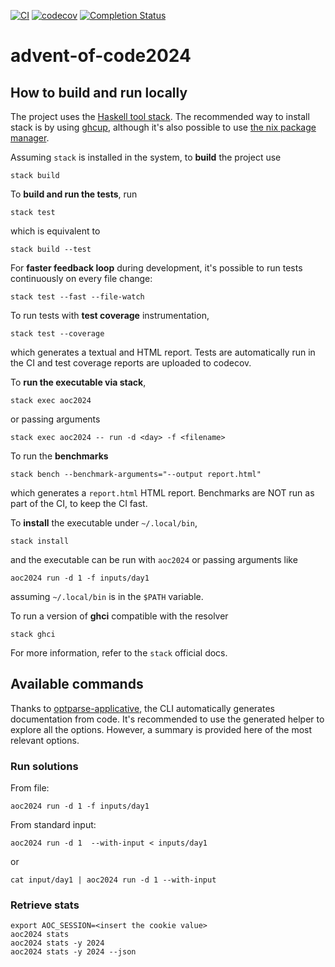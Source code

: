 [![CI](https://github.com/alessandrocandolini/advent-of-code2024/actions/workflows/ci.yml/badge.svg)](https://github.com/alessandrocandolini/advent-of-code2024/actions/workflows/ci.yml) [![codecov](https://codecov.io/gh/alessandrocandolini/advent-of-code2024/graph/badge.svg?token=yDHcPy0Gtx)](https://codecov.io/gh/alessandrocandolini/advent-of-code2024)
[![Completion Status](https://img.shields.io/endpoint?url=https://raw.githubusercontent.com/alessandrocandolini/advent-of-code2024/main/.github/badges/completion.json)](https://adventofcode.com/2024)

# advent-of-code2024

## How to build and run locally

The project uses the [Haskell tool stack](https://docs.haskellstack.org/en/stable/README/). The recommended way to install stack is by using [ghcup](https://www.haskell.org/ghcup/), although it's also possible to use [the nix package manager](https://nixos.org/). 

Assuming `stack` is installed in the system, to **build** the project use 
```
stack build
```
To **build and run the tests**, run
```
stack test
```
which is equivalent to
```
stack build --test
```
For **faster feedback loop** during development, it's possible to run tests continuously on every file change: 
```
stack test --fast --file-watch
```
To run tests with **test coverage** instrumentation, 
```
stack test --coverage
```
which generates a textual and HTML report. Tests are automatically run in the CI and test coverage reports are uploaded to codecov. 

To **run the executable via stack**,
```
stack exec aoc2024
```
or passing arguments
```
stack exec aoc2024 -- run -d <day> -f <filename> 
```
To run the **benchmarks**
```
stack bench --benchmark-arguments="--output report.html"
```
which generates a `report.html` HTML report. 
Benchmarks are NOT run as part of the CI, to keep the CI fast.

To **install** the executable under `~/.local/bin`, 
```
stack install
```
and the executable can be run with `aoc2024` or passing arguments like 
```
aoc2024 run -d 1 -f inputs/day1
```
assuming `~/.local/bin` is in the `$PATH` variable. 

To run a version of **ghci** compatible with the resolver 
```
stack ghci
```
For more information, refer to the `stack` official docs.


## Available commands

Thanks to [optparse-applicative](https://hackage.haskell.org/package/optparse-applicative), the CLI automatically generates documentation from code. It's recommended to use the generated helper to explore all the options. However, a summary is provided here of the most relevant options. 


### Run solutions

From file:
```
aoc2024 run -d 1 -f inputs/day1
```

From standard input: 
```
aoc2024 run -d 1  --with-input < inputs/day1 
```
or 
```
cat input/day1 | aoc2024 run -d 1 --with-input 
```

### Retrieve stats
```
export AOC_SESSION=<insert the cookie value> 
aoc2024 stats 
aoc2024 stats -y 2024
aoc2024 stats -y 2024 --json
```
